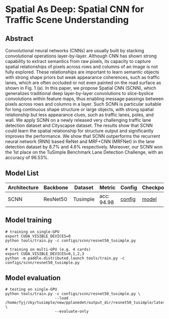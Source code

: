 # Spatial As Deep: Spatial CNN for Traffic Scene Understanding 

## Abstract
Convolutional neural networks (CNNs) are usually built by stacking convolutional operations layer-by-layer. Although CNN has shown strong capability to extract semantics from raw pixels, its capacity to capture spatial relationships of pixels across rows and columns of an image is not fully explored. These relationships are important to learn semantic objects with strong shape priors but weak appearance coherences, such as traffic lanes, which are often occluded or not even painted on the road surface as shown in Fig. 1 (a). In this paper, we propose Spatial CNN (SCNN), which generalizes traditional deep layer-by-layer convolutions to slice-byslice convolutions within feature maps, thus enabling message passings between pixels across rows and columns in a layer. Such SCNN is particular suitable for long continuous shape structure or large objects, with strong spatial relationship but less appearance clues, such as traffic lanes, poles, and wall. We apply SCNN on a newly released very challenging traffic lane detection dataset and Cityscapse dataset. The results show that SCNN could learn the spatial relationship for structure output and significantly improves the performance. We show that SCNN outperforms the recurrent neural network (RNN) based ReNet and MRF+CNN (MRFNet) in the lane detection dataset by 8.7% and 4.6% respectively. Moreover, our SCNN won the 1st place on the TuSimple Benchmark Lane Detection Challenge, with an accuracy of 96.53%.

## Model List
| Architecture| Backbone |Dataset | Metric | Config| Checkpoints  |
|-------------|----------|--------|--------|-------|--------------|
| SCNN       | ResNet50 | Tusimple |acc: 94.98| [config](https://github.com/zkyseu/PPlanedet/blob/v2/configs/scnn/resnet50_tusimple.py)  | [model](https://github.com/zkyseu/PPlanedet/releases/download/untagged-636af7b8c78f9dc6a2b5/model.pdparams)|

## Model training
```shell
# training on single-GPU
export CUDA_VISIBLE_DEVICES=0
python tools/train.py -c configs/scnn/resnet50_tusimple.py
```

```shell
# training on multi-GPU (e.g. 4 cards)
export CUDA_VISIBLE_DEVICES=0,1,2,3
python -m paddle.distributed.launch tools/train.py -c configs/scnn/resnet50_tusimple.py
```

## Model evaluation
```shell
# testing on single-GPU
python tools/train.py -c configs/scnn/resnet50_tusimple.py \
                      --load /home/fyj/zky/tusimple/new/pplanedet/output_dir/resnet50_tusimple/latest.pd \
                      --evaluate-only 
```

